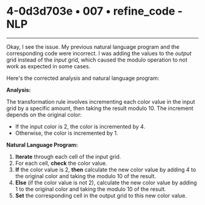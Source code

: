 # 4-0d3d703e • 007 • refine_code - NLP

---
Okay, I see the issue. My previous natural language program and the corresponding code were incorrect. I was adding the values to the *output* grid instead of the *input* grid, which caused the modulo operation to not work as expected in some cases.

Here's the corrected analysis and natural language program:

**Analysis:**

The transformation rule involves incrementing each color value in the input grid by a specific amount, then taking the result modulo 10. The increment depends on the original color:

*   If the input color is 2, the color is incremented by 4.
*   Otherwise, the color is incremented by 1.

**Natural Language Program:**

1.  **Iterate** through each cell of the input grid.
2.  For each cell, **check** the color value.
3.  **If** the color value is 2, **then** calculate the new color value by adding 4 to the original color and taking the modulo 10 of the result.
4.  **Else** (if the color value is not 2), calculate the new color value by adding 1 to the original color and taking the modulo 10 of the result.
5.  **Set** the corresponding cell in the output grid to this new color value.

